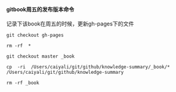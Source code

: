 #### gitbook周五的发布版本命令

记录下该book在周五的时候，更新gh-pages下的文件

```
git checkout gh-pages
```
```
rm -rf  *
```
```
git checkout master _book 
```
```
cp  -ri  /Users/caiyali/git/github/knowledge-summary/_book/*  /Users/caiyali/git/github/knowledge-summary
```
```
rm -rf _book
```